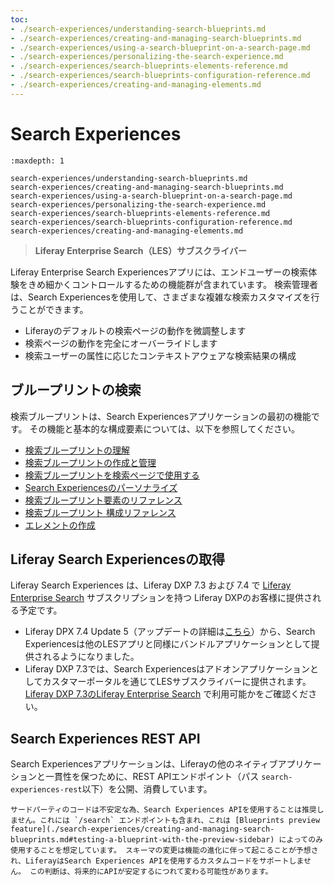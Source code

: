 ```yaml
---
toc:
- ./search-experiences/understanding-search-blueprints.md
- ./search-experiences/creating-and-managing-search-blueprints.md
- ./search-experiences/using-a-search-blueprint-on-a-search-page.md
- ./search-experiences/personalizing-the-search-experience.md
- ./search-experiences/search-blueprints-elements-reference.md
- ./search-experiences/search-blueprints-configuration-reference.md
- ./search-experiences/creating-and-managing-elements.md
---
```

# Search Experiences

```{toctree}
:maxdepth: 1

search-experiences/understanding-search-blueprints.md
search-experiences/creating-and-managing-search-blueprints.md
search-experiences/using-a-search-blueprint-on-a-search-page.md
search-experiences/personalizing-the-search-experience.md
search-experiences/search-blueprints-elements-reference.md
search-experiences/search-blueprints-configuration-reference.md
search-experiences/creating-and-managing-elements.md
```

> **Liferay Enterprise Search（LES）サブスクライバー**

Liferay Enterprise Search Experiencesアプリには、エンドユーザーの検索体験をきめ細かくコントロールするための機能群が含まれています。 検索管理者は、Search Experiencesを使用して、さまざまな複雑な検索カスタマイズを行うことができます。

- Liferayのデフォルトの検索ページの動作を微調整します
- 検索ページの動作を完全にオーバーライドします
- 検索ユーザーの属性に応じたコンテキストアウェアな検索結果の構成

## ブループリントの検索

検索ブループリントは、Search Experiencesアプリケーションの最初の機能です。 その機能と基本的な構成要素については、以下を参照してください。

- [検索ブループリントの理解](./search-experiences/understanding-search-blueprints.md)
- [検索ブループリントの作成と管理](./search-experiences/creating-and-managing-search-blueprints.md)
- [検索ブループリントを検索ページで使用する](./search-experiences/using-a-search-blueprint-on-a-search-page.md)
- [Search Experiencesのパーソナライズ](./search-experiences/personalizing-the-search-experience.md)
- [検索ブループリント要素のリファレンス](./search-experiences/search-blueprints-elements-reference.md)
- [検索ブループリント 構成リファレンス](./search-experiences/search-blueprints-configuration-reference.md)
- [エレメントの作成](./search-experiences/creating-and-managing-elements.md)

## Liferay Search Experiencesの取得

Liferay Search Experiences は、Liferay DXP 7.3 および 7.4 で [Liferay Enterprise Search](../liferay-enterprise-search.md) サブスクリプションを持つ Liferay DXPのお客様に提供される予定です。

* Liferay DPX 7.4 Update 5（アップデートの詳細は[こちら](../../../installation-and-upgrades/maintaining-a-liferay-installation/updating-liferay.md)）から、Search Experiencesは他のLESアプリと同様にバンドルアプリケーションとして提供されるようになりました。
* Liferay DXP 7.3では、Search Experiencesはアドオンアプリケーションとしてカスタマーポータルを通じてLESサブスクライバーに提供されます。 [ Liferay DXP 7.3のLiferay Enterprise Search](https://customer.liferay.com/downloads/-/download/liferay-enterprise-search-for-liferay-dxp-7-3) で利用可能かをご確認ください。

## Search Experiences REST API

Search Experiencesアプリケーションは、Liferayの他のネイティブアプリケーションと一貫性を保つために、REST APIエンドポイント（パス `search-experiences-rest`以下）を公開、消費しています。

```{warning}
サードパーティのコードは不安定な為、Search Experiences APIを使用することは推奨しません。これには `/search` エンドポイントも含まれ、これは [Blueprints preview feature](./search-experiences/creating-and-managing-search-blueprints.md#testing-a-blueprint-with-the-preview-sidebar) によってのみ使用することを想定しています。 スキーマの変更は機能の進化に伴って起こることが予想され、LiferayはSearch Experiences APIを使用するカスタムコードをサポートしません。 この判断は、将来的にAPIが安定するにつれて変わる可能性があります。
```

